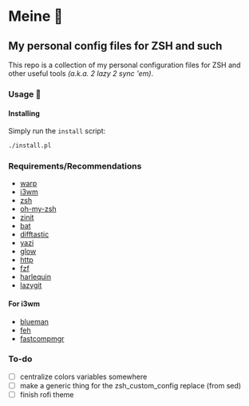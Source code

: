 # Meine :boar:

## My personal config files for ZSH and such

This repo is a collection of my personal configuration files for ZSH and other useful tools _(a.k.a. 2 lazy 2 sync 'em)_.

### Usage :ninja:

#### Installing

Simply run the `install` script:

```bash
./install.pl
```

### Requirements/Recommendations

- [warp](https://www.warp.dev/)
- [i3wm](https://i3wm.org/)
- [zsh](https://www.zsh.org/)
- [oh-my-zsh](https://ohmyz.sh/)
- [zinit](https://github.com/zdharma-continuum/zinit)
- [bat](https://github.com/sharkdp/bat)
- [difftastic](https://github.com/Wilfred/difftastic)
- [yazi](https://github.com/sxyazi/yazi)
- [glow](https://github.com/charmbracelet/glow)
- [http](https://github.com/httpie/cli)
- [fzf](https://github.com/junegunn/fzf)
- [harlequin](https://github.com/tconbeer/harlequin)
- [lazygit](https://github.com/jesseduffield/lazygit)

#### For i3wm

- [blueman]()
- [feh](https://github.com/derf/feh)
- [fastcompmgr](https://github.com/tycho-kirchner/fastcompmgr)

### To-do

- [ ] centralize colors variables somewhere
- [ ] make a generic thing for the zsh_custom_config replace (from sed)
- [ ] finish rofi theme
